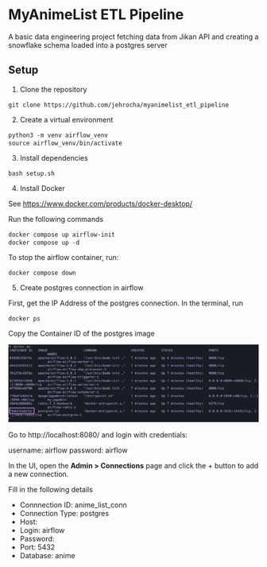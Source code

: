 # MyAnimeList ETL Pipeline
A basic data engineering project fetching data from Jikan API and creating a snowflake schema loaded into a postgres server


## Setup

1. Clone the repository
```
git clone https://github.com/jehrocha/myanimelist_etl_pipeline
```
2. Create a virtual environment
```
python3 -m venv airflow_venv
source airflow_venv/bin/activate
```
3. Install dependencies
```
bash setup.sh
```
4. Install Docker

See https://www.docker.com/products/docker-desktop/

Run the following commands
```
docker compose up airflow-init
docker compose up -d
```
To stop the airflow container, run:
```
docker compose down
```

5. Create postgres connection in airflow

First, get the IP Address of the postgres connection. In the terminal, run

```
docker ps
```

Copy the Container ID of the postgres image

![alt text](https://github.com/jehrocha/myanimelist_etl_pipeline/blob/main/images/docker%20ps.png?raw=true)


Go to http://localhost:8080/ and login with credentials:

username: airflow
password: airflow

In the UI, open the **Admin > Connections** page and click the + button to add a new connection.

Fill in the following details

- Connnection ID: anime_list_conn
- Connection Type: postgres
- Host: 
- Login: airflow
- Password: 
- Port: 5432
- Database: anime

